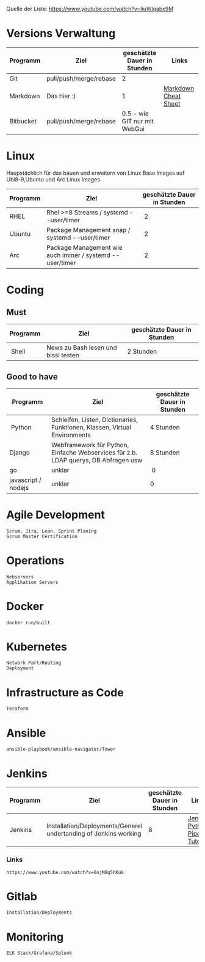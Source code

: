 Quelle der Liste: https://www.youtube.com/watch?v=IiuWlqabx9M

# Versions Verwaltung
| Programm | Ziel | geschätzte Dauer in Stunden | Links |
| ----------- | ----------- |----------- | ----------- |
| Git | pull/push/merge/rebase | 2 |
| Markdown | Das hier :) | 1 | [Markdown Cheat Sheet](https://www.markdownguide.org/cheat-sheet/) |
| Bitbucket | pull/push/merge/rebase | 0.5 - wie GIT nur mit WebGui |

# Linux
Haupstächlich für das bauen und erweitern von Linux Base Images auf Ubi8-9,Ubuntu und Arc Linux Images

| Programm | Ziel | geschätzte Dauer in Stunden |
| ----------- | ----------- |----------- |
| RHEL | Rhel >=8 Streams / systemd --user/timer | 2 |
| Ubuntu | Package Management snap / systemd --user/timer | 2 |
| Arc | Package Management wie auch immer / systemd --user/timer | 2 |

# Coding
## Must
| Programm | Ziel | geschätzte Dauer in Stunden |
| ----------- | ----------- |----------- |
| Shell | News zu Bash lesen und bissl testen | 2 Stunden |

## Good to have
| Programm | Ziel | geschätzte Dauer in Stunden |
| ----------- | ----------- |----------- |
| Python | Schleifen, Listen, Dictionaries, Funktionen, Klassen, Virtual Environments | 4 Stunden |
| Django | Webframework für Python, Einfache Webservices für z.b. LDAP querys, DB Abfragen usw | 8 Stunden |
| go | unklar | 0 |
| javascript / nodejs | unklar | 0 |

# Agile Development

    Scrum, Jira, Lean, Sprint Planing
    Scrum Master Certification

# Operations

    Webservers
    Applikation Servers

# Docker

    docker run/built

# Kubernetes

    Network Part/Routing
    Deployment
    
# Infrastructure as Code

    Teraform

# Ansible

    ansible-playbook/ansible-navigator/Tower

# Jenkins
| Programm | Ziel | geschätzte Dauer in Stunden | Links |
| ----------- | ----------- |----------- | ----------- |
| Jenkins | Installation/Deployments/Generel undertanding of Jenkins working | 8 | 	[Jenkins Python Pipeline Tutorial](https://www.youtube.com/watch?v=6njM8g5hKuk) |

### Links

    https://www.youtube.com/watch?v=6njM8g5hKuk

# Gitlab

    Installation/Deployments

# Monitoring

    ELK Stack/Grafana/Splunk

